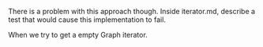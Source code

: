 There is a problem with this approach though. Inside iterator.md, describe a test that would cause this       implementation to fail.

When we try to get a empty Graph iterator.
